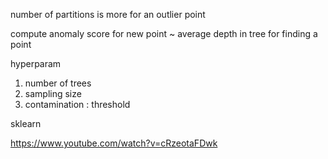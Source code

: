 
number of partitions is more for an outlier point

compute anomaly score for new point ~ average depth in tree for finding a point

hyperparam
1. number of trees
2. sampling size
3. contamination : threshold 

sklearn

https://www.youtube.com/watch?v=cRzeotaFDwk

